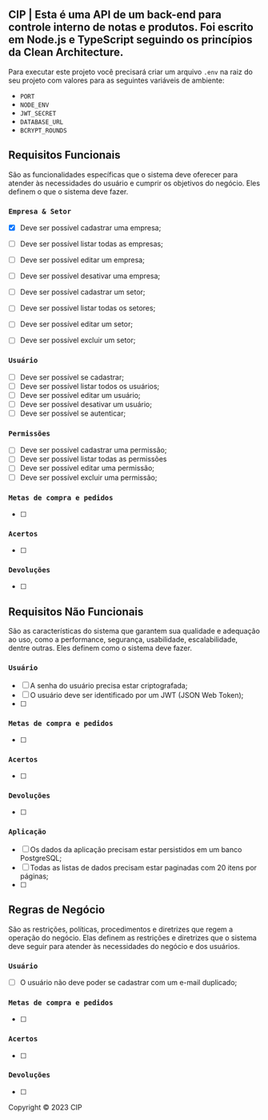 ## CIP | Esta é uma API de um back-end para controle interno de notas e produtos. Foi escrito em Node.js e TypeScript seguindo os princípios da Clean Architecture.

Para executar este projeto você precisará criar um arquivo `.env` na raiz do seu projeto com valores para as seguintes variáveis de ambiente:

- `PORT`
- `NODE_ENV`
- `JWT_SECRET`
- `DATABASE_URL`
- `BCRYPT_ROUNDS`

## Requisitos Funcionais

São as funcionalidades específicas que o sistema deve oferecer para atender às necessidades do usuário e cumprir os objetivos do negócio. Eles definem o que o sistema deve fazer.

### `Empresa & Setor`

- [x] Deve ser possível cadastrar uma empresa;
- [ ] Deve ser possível listar todas as empresas;
- [ ] Deve ser possível editar um empresa;
- [ ] Deve ser possível desativar uma empresa;

- [ ] Deve ser possível cadastrar um setor;
- [ ] Deve ser possível listar todas os setores;
- [ ] Deve ser possível editar um setor;
- [ ] Deve ser possível excluir um setor;

### `Usuário`

- [ ] Deve ser possível se cadastrar;
- [ ] Deve ser possível listar todos os usuários;
- [ ] Deve ser possível editar um usuário;
- [ ] Deve ser possível desativar um usuário;
- [ ] Deve ser possível se autenticar;

### `Permissões`

- [ ] Deve ser possível cadastrar uma permissão;
- [ ] Deve ser possível listar todas as permissões
- [ ] Deve ser possível editar uma permissão;
- [ ] Deve ser possível excluir uma permissão;

### `Metas de compra e pedidos`

- [ ]

### `Acertos`

- [ ]

### `Devoluções`

- [ ]

## Requisitos Não Funcionais

São as características do sistema que garantem sua qualidade e adequação ao uso, como a performance, segurança, usabilidade, escalabilidade, dentre outras. Eles definem como o sistema deve fazer.

### `Usuário`

- [ ] A senha do usuário precisa estar criptografada;
- [ ] O usuário deve ser identificado por um JWT (JSON Web Token);
- [ ]

### `Metas de compra e pedidos`

- [ ]

### `Acertos`

- [ ]

### `Devoluções`

- [ ]

### `Aplicação`

- [ ] Os dados da aplicação precisam estar persistidos em um banco PostgreSQL;
- [ ] Todas as listas de dados precisam estar paginadas com 20 itens por páginas;
- [ ]

## Regras de Negócio

São as restrições, políticas, procedimentos e diretrizes que regem a operação do negócio. Elas definem as restrições e diretrizes que o sistema deve seguir para atender às necessidades do negócio e dos usuários.

### `Usuário`

- [ ] O usuário não deve poder se cadastrar com um e-mail duplicado;

### `Metas de compra e pedidos`

- [ ]

### `Acertos`

- [ ]

### `Devoluções`

- [ ]

Copyright © 2023 CIP
